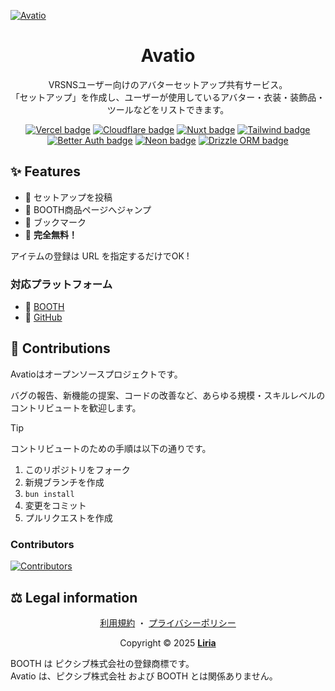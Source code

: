 [![Avatio][banner]][avatio]

<div align="center">

# Avatio

VRSNSユーザー向けのアバターセットアップ共有サービス。<br>
「セットアップ」を作成し、ユーザーが使用しているアバター・衣装・装飾品・ツールなどをリストできます。

[![Vercel badge][badge-vercel]][vercel]
[![Cloudflare badge][badge-cloudflare]][cloudflare]
[![Nuxt badge][badge-nuxt]][nuxt]
[![Tailwind badge][badge-tailwind]][tailwind]
[![Better Auth badge][badge-better-auth]][better-auth]
[![Neon badge][badge-neon]][neon]
[![Drizzle ORM badge][badge-drizzle]][drizzle]

</div>

## ✨ Features

- 🚀 セットアップを投稿
- 🐫 BOOTH商品ページへジャンプ
- 🔖 ブックマーク
- 🎉 **完全無料！**

アイテムの登録は URL を指定するだけでOK !

### 対応プラットフォーム

- 🐫 [BOOTH](https://booth.pm)
- 🐙 [GitHub](https://github.com)

## 🤝 Contributions

Avatioはオープンソースプロジェクトです。

バグの報告、新機能の提案、コードの改善など、あらゆる規模・スキルレベルのコントリビュートを歓迎します。

> [!TIP]
> コントリビュートのための手順は以下の通りです。
>
> 1. このリポジトリをフォーク
> 1. 新規ブランチを作成
> 1. `bun install`
> 1. 変更をコミット
> 1. プルリクエストを作成

### Contributors

[![Contributors][contributors-image]][contributors]

## ⚖ Legal information

<div align="center">

[利用規約][avatio-terms]
・
[プライバシーポリシー][avatio-privacy]

Copyright © 2025 **[Liria][liria]**

</div>

BOOTH は ピクシブ株式会社の登録商標です。<br>
Avatio は、ピクシブ株式会社 および BOOTH とは関係ありません。

<!-- links -->

[banner]: /public/ogp_2.png
[avatio]: https://avatio.me
[avatio-terms]: https://avatio.me/terms
[avatio-privacy]: https://avatio.me/privacy-policy
[liria]: https://liria.me
[vercel]: https://vercel.com
[cloudflare]: https://cloudflare.com
[nuxt]: https://nuxt.com
[tailwind]: https://tailwindcss.com
[badge-vercel]: https://svgl-badge.vercel.app/api/Hosting/Vercel?theme=dark
[badge-cloudflare]: https://svgl-badge.vercel.app/api/Software/Cloudflare?theme=dark
[badge-nuxt]: https://svgl-badge.vercel.app/api/Framework/Nuxt?theme=dark
[badge-tailwind]: https://svgl-badge.vercel.app/api/Framework/Tailwind%20CSS?theme=dark
[contributors]: https://github.com/liria24/avatio/graphs/contributors
[contributors-image]: https://contrib.rocks/image?repo=liria24/avatio&anon=1
[better-auth]: https://better-auth.com
[neon]: https://neon.tech
[drizzle]: https://orm.drizzle.team
[badge-better-auth]: https://svgl-badge.vercel.app/api/Authentication/Better%20Auth?theme=dark
[badge-neon]: https://svgl-badge.vercel.app/api/Database/Neon?theme=dark
[badge-drizzle]: https://svgl-badge.vercel.app/api/Database/Drizzle%20ORM?theme=dark
